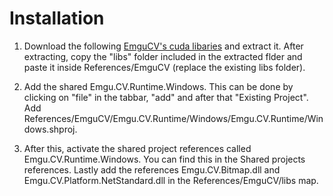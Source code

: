 # Installation

1) Download the following [EmguCV's cuda libaries](https://sourceforge.net/projects/emgucv/files/emgucv/4.4.0/libemgucv-windesktop_x64-cuda-4.4.0.4099.zip.selfextract.exe/download) and extract it. After extracting, copy the "libs" folder included in the extracted flder and paste it inside References/EmguCV (replace the existing libs folder).

2) Add the shared Emgu.CV.Runtime.Windows. This can be done by clicking on "file" in the tabbar, "add" and after that "Existing Project". Add References/EmguCV/Emgu.CV.Runtime/Windows/Emgu.CV.Runtime/Windows.shproj.

3) After this, activate the shared project references called Emgu.CV.Runtime.Windows. You can find this in the Shared projects references. Lastly add the references Emgu.CV.Bitmap.dll and Emgu.CV.Platform.NetStandard.dll in the References/EmguCV/libs map.
